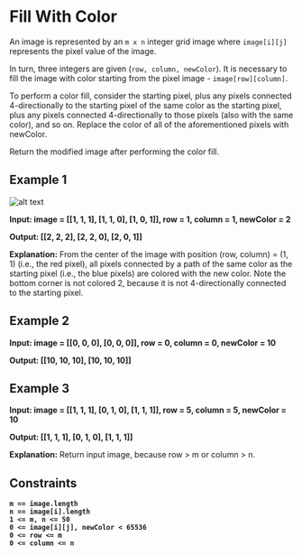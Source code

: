 # Fill With Color

An image is represented by an `m x n` integer grid image where `image[i][j]` represents the pixel value of the image. 

In turn, three integers are given (`row, column, newColor`). It is necessary to fill the image with color starting from the pixel image - `image[row][column]`.

To perform a color fill, consider the starting pixel, plus any pixels connected 4-directionally to the starting pixel of the same color as the starting pixel, plus any pixels connected 4-directionally to those pixels (also with the same color), and so on. Replace the color of all of the aforementioned pixels with newColor.

Return the modified image after performing the color fill.

## Example 1

![alt text](https://i.ibb.co/vYS16VP/example.png)

**Input: image = [[1, 1, 1], [1, 1, 0], [1, 0, 1]], row = 1, column = 1, newColor = 2**

**Output: [[2, 2, 2], [2, 2, 0], [2, 0, 1]]**

**Explanation:** From the center of the image with position (row, column) = (1, 1) (i.e., the red pixel), all pixels connected by a path of the same color as the starting pixel (i.e., the blue pixels) are colored with the new color.
Note the bottom corner is not colored 2, because it is not 4-directionally connected to the starting pixel.

## Example 2

**Input: image = [[0, 0, 0], [0, 0, 0]], row = 0, column = 0, newColor = 10**

**Output: [[10, 10, 10], [10, 10, 10]]**

## Example 3

**Input: image = [[1, 1, 1], [0, 1, 0], [1, 1, 1]], row = 5, column = 5, newColor = 10**

**Output: [[1, 1, 1], [0, 1, 0], [1, 1, 1]]**

**Explanation:** Return input image, because row > m or column > n.

## Constraints

**`m == image.length`**  
**`n == image[i].length`**  
**`1 <= m, n <= 50`**  
**`0 <= image[i][j], newColor < 65536`**  
**`0 <= row <= m`**  
**`0 <= column <= n`**  
